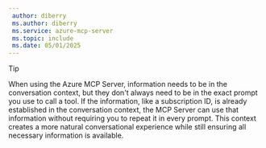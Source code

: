 ```yaml
---
 author: diberry
 ms.author: diberry
 ms.service: azure-mcp-server
 ms.topic: include
 ms.date: 05/01/2025
---
```



> [!TIP]
> When using the Azure MCP Server, information needs to be in the conversation context, but they don't always need to be in the exact prompt you use to call a tool. If the information, like a subscription ID, is already established in the conversation context, the MCP Server can use that information without requiring you to repeat it in every prompt. This context creates a more natural conversational experience while still ensuring all necessary information is available.

